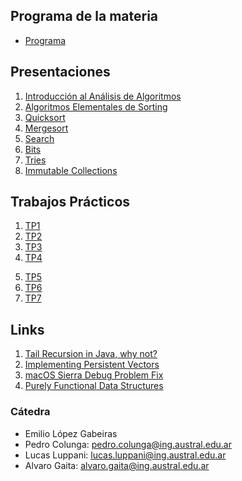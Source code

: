 ## Programa de la materia

* [Programa](resources/Programa.pdf)

## Presentaciones


1. [Introducción al Análisis de Algoritmos](introduction)
2. [Algoritmos Elementales de Sorting](elemental_sorters)
3. [Quicksort](quicksort)
4. [Mergesort](mergesort)
5. [Search](search)
6. [Bits](bits)
7. [Tries](tries)
8. [Immutable Collections](immutables)
<!-- 9. [Compresión](compresion) -->
<!-- 10. [KDTrees](https://docs.google.com/presentation/d/1PRaMmgOBoi9FqL7niK6TClSKqtPhUb9a3XePVo2WH-I/edit#slide=id.g2680d7c9ef_0_0) -->
<!-- 10. [Cryptography](https://docs.google.com/a/ing.austral.edu.ar/presentation/d/1UAU9YEm9NVGmVXYC1T2WYYG6PKFZ23wY7HGL77-XZCI/edit?usp=sharing) (Usar login de la facultad para verla) -->

## Trabajos Prácticos

1. [TP1](practice/1)
2. [TP2](practice/2)
3. [TP3](practice/3)
4. [TP4](practice/4)
<!-- 4. [TP4Bis](practice/4bis) -->
5. [TP5](practice/5)
7. [TP6](practice/6)
8. [TP7](practice/7)
<!-- 9. [TP8](practice/8) -->
<!-- 10. [TP9](practice/9) -->

<!-- * [Exercices](practice/exercices) -->

## Links

1. [Tail Recursion in Java, why not?](http://www.drdobbs.com/jvm/tail-call-optimization-and-java/240167044)
2. [Implementing Persistent Vectors](http://www.codecommit.com/blog/scala/implementing-persistent-vectors-in-scala)
3. [macOS Sierra Debug Problem Fix](https://stackoverflow.com/questions/44680463/intellij-idea-debugger-is-too-slow-to-start-on-macos)
4. [Purely Functional Data Structures](https://www.cs.cmu.edu/~rwh/theses/okasaki.pdf)

### Cátedra

* Emilio López Gabeiras
* Pedro Colunga: [pedro.colunga@ing.austral.edu.ar](mailto:pedro.colunga@ing.austral.edu.ar)
* Lucas Luppani: [lucas.luppani@ing.austral.edu.ar](mailto:lucas.luppani@ing.austral.edu.ar)
* Alvaro Gaita: [alvaro.gaita@ing.austral.edu.ar](mailto:alvaro.gaita@ing.austral.edu.ar)
